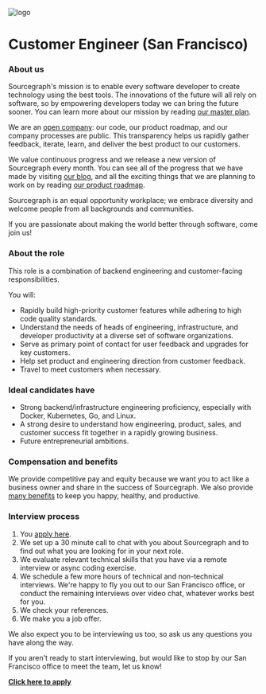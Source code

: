 ![logo](https://sourcegraph.com/.assets/img/sourcegraph-light-head-logo.svg)

# Customer Engineer (San Francisco)

### About us

Sourcegraph's mission is to enable every software developer to create technology using the best tools. The innovations of the future will all rely on software, so by empowering developers today we can bring the future sooner. You can learn more about our mission by reading [our master plan](https://sourcegraph.com/plan).

We are an [open company](https://docs.sourcegraph.com/dev/open_source_open_company): our code, our product roadmap, and our company processes are public. This transparency helps us rapidly gather feedback, iterate, learn, and deliver the best product to our customers.

We value continuous progress and we release a new version of Sourcegraph every month. You can see all of the progress that we have made by visiting [our blog](https://about.sourcegraph.com/blog/), and all the exciting things that we are planning to work on by reading [our product roadmap](https://docs.sourcegraph.com/dev/roadmap).

Sourcegraph is an equal opportunity workplace; we embrace diversity and welcome people from all backgrounds and communities.

If you are passionate about making the world better through software, come join us!

### About the role

This role is a combination of backend engineering and customer-facing responsibilities.

You will:

- Rapidly build high-priority customer features while adhering to high code quality standards.
- Understand the needs of heads of engineering, infrastructure, and developer productivity at a
  diverse set of software organizations.
- Serve as primary point of contact for user feedback and upgrades for key customers.
- Help set product and engineering direction from customer feedback.
- Travel to meet customers when necessary.

### Ideal candidates have

- Strong backend/infrastructure engineering proficiency, especially with Docker, Kubernetes, Go, and
  Linux.
- A strong desire to understand how engineering, product, sales, and customer success fit together
  in a rapidly growing business.
- Future entrepreneurial ambitions.

### Compensation and benefits

We provide competitive pay and equity because we want you to act like a business owner and share in the success of Sourcegraph. We also provide [many benefits](../README.md#benefits) to keep you happy, healthy, and productive.

### Interview process

1.  You [apply here](https://hire.withgoogle.com/public/jobs/sourcegraphcom/view/P_AAAAAADAAC5KSeSjyaujcb).
1.  We set up a 30 minute call to chat with you about Sourcegraph and to find out what you are looking for in your next role.
1.  We evaluate relevant technical skills that you have via a remote interview or async coding exercise.
1.  We schedule a few more hours of technical and non-technical interviews. We're happy to fly you out to our San Francisco office, or conduct the remaining interviews over video chat, whatever works best for you.
1.  We check your references.
1.  We make you a job offer.

We also expect you to be interviewing us too, so ask us any questions you have along the way.

If you aren't ready to start interviewing, but would like to stop by our San Francisco office to meet the team, let us know!

**[Click here to apply](https://hire.withgoogle.com/public/jobs/sourcegraphcom/view/P_AAAAAADAAC5KSeSjyaujcb)**
